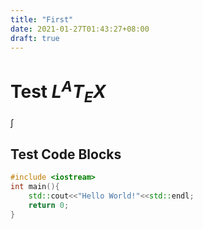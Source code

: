 ```yaml
---
title: "First"
date: 2021-01-27T01:43:27+08:00
draft: true
---
```


# Test $L^{A}T_{E}X$ 

$\int$

## Test Code Blocks

```cpp
#include <iostream>
int main(){
    std::cout<<"Hello World!"<<std::endl;
    return 0;
}
```
